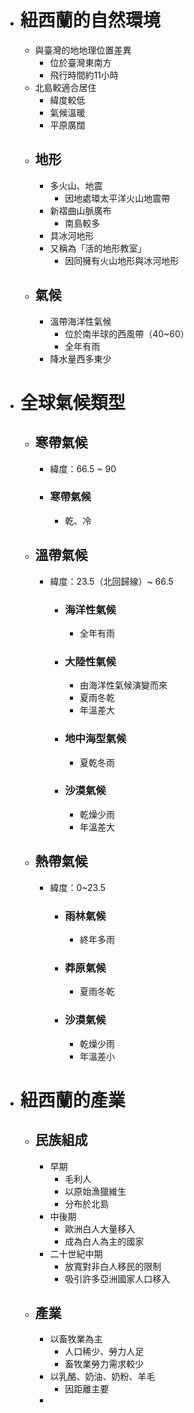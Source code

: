 - # 紐西蘭的自然環境
	- 與臺灣的地地理位置差異
		- 位於臺灣東南方
		- 飛行時間約11小時
	- 北島較適合居住
		- 緯度較低
		- 氣候溫暖
		- 平原廣闊
	- ## 地形
		- 多火山、地震
			- 因地處環太平洋火山地震帶
		- 新褶曲山脈廣布
			- 南島較多
		- 具冰河地形
		- 又稱為「活的地形教室」
			- 因同擁有火山地形與冰河地形
	- ## 氣候
		- 溫帶海洋性氣候
			- 位於南半球的西風帶（40~60）
			- 全年有雨
		- 降水量西多東少
- # 全球氣候類型
	- ## 寒帶氣候
		- 緯度：66.5 ~ 90
		- ### 寒帶氣候
			- 乾、冷
	- ## 溫帶氣候
		- 緯度：23.5（北回歸線）~ 66.5
			- ### 海洋性氣候
				- 全年有雨
			- ### 大陸性氣候
				- 由海洋性氣候演變而來
				- 夏雨冬乾
				- 年溫差大
			- ### 地中海型氣候
				- 夏乾冬雨
			- ### 沙漠氣候
				- 乾燥少雨
				- 年溫差大
	- ## 熱帶氣候
		- 緯度：0~23.5
			- ### 雨林氣候
				- 終年多雨
			- ### 莽原氣候
				- 夏雨冬乾
			- ### 沙漠氣候
				- 乾燥少雨
				- 年溫差小
- # 紐西蘭的產業
	- ## 民族組成
		- 早期
			- 毛利人
			- 以原始漁獵維生
			- 分布於北島
		- 中後期
			- 歐洲白人大量移入
			- 成為白人為主的國家
		- 二十世紀中期
			- 放寬對非白人移民的限制
			- 吸引許多亞洲國家人口移入
	- ## 產業
		- 以畜牧業為主
			- 人口稀少、勞力人足
			- 畜牧業勞力需求較少
		- 以乳酪、奶油、奶粉、羊毛
			- 因距離主要
		-